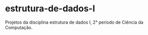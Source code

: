 # estrutura-de-dados-I
Projetos da disciplina estrutura de dados I, 2° período de Ciência da Computação.
